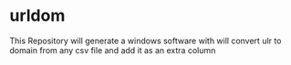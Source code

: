 # urldom

This Repository will generate a windows software with will convert ulr 
to domain from any csv file and add it as an extra column
